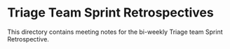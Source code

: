 # Triage Team Sprint Retrospectives

This directory contains meeting notes for the bi-weekly Triage team Sprint Retrospective. 

